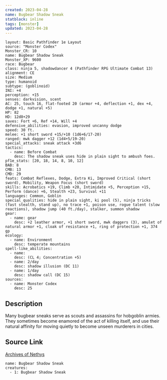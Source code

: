```yaml
---
created: 2023-04-28
name: Bugbear Shadow Sneak
statblock: inline
tags: [monster]
updated: 2023-04-28
---
```

```statblock
layout: Basic Pathfinder 1e Layout
source: "Monster Codex"
Monster_CR: 10
name: Bugbear Shadow Sneak
Monster_XP: 9600
race: Bugbear
class: ninja 5, shadowdancer 4 (Pathfinder RPG Ultimate Combat 13)
alignment: CE
size: Medium
type: humanoid
subtype: (goblinoid)
INI: +4
perception: +15
senses: darkvision, scent
AC: 25, touch 16, flat-footed 20 (armor +4, deflection +1, dex +4, dodge +1, natural +5)
HP: 82
HD: 12d8+29
saves: Fort +6, Ref +14, Will +4
defensive_abilities: evasion, improved uncanny dodge
speed: 30 ft.
melee: +1 short sword +15/+10 (1d6+6/17-20)
ranged: mwk dagger +12 (1d4+5/19-20)
special_attacks: sneak attack +3d6
tactics:
  - name: Before Combat
    desc: The shadow sneak uses hide in plain sight to ambush foes.
pf1e_stats: [20, 18, 14, 8, 10, 12]
BAB: 8
CMB: 13
CMD: 29
feats: Combat Reflexes, Dodge, Extra Ki, Improved Critical (short sword), Mobility, Weapon Focus (short sword)
skills: Acrobatics +19, Climb +20, Intimidate +5, Perception +15, Perform (dance) +6, Stealth +23, Survival +11
languages: Common, Goblin
special_qualities: hide in plain sight, ki pool (5), ninja tricks (fast stealth, stand up), no trace +1, poison use, rogue talent (slow reactions), shadow jump (40 ft./day), stalker, summon shadow
gear:
  - name: gear
    desc: +2 leather armor, +1 short sword, mwk daggers (3), amulet of natural armor +1, cloak of resistance +1, ring of protection +1, 374 gp
ecology:
  - name: Environment
    desc: temperate mountains
spell-like_abilities:
  - name:
    desc: (CL 4; Concentration +5)
  - name: 2/day
    desc: shadow illusion (DC 11)
  - name: 1/day
    desc: shadow call (DC 15)
sources:
  - name: Monster Codex
    desc: 25
```
## Description
Many bugbear sneaks serve as scouts and assassins for hobgoblin armies. They sometimes become enamored of the act of killing itself, and use their natural affinity for moving quietly to become unseen murderers in cities.
## Source Link
[Archives of Nethys](https://aonprd.com/MonsterDisplay.aspx?ItemName=Bugbear%20Shadow%20Sneak)
```encounter-table
name: Bugbear Shadow Sneak
creatures:
  - 1: Bugbear Shadow Sneak
```
